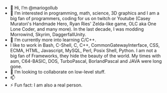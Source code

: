 - 👋 Hi, I’m @mariogollub
- 👀 I’m interested in programming, math, science, 3D graphics and I am a big fan of programmers, coding for us on twitch or Youtube (Casey Muratori's Handmade Hero, Ryan Ries' Zelda-like game, OLC aka One Lone Coder, and many more). In the last decade, I was modding Morrowind, Skyrim, DaggerfallUnity. 
- 🌱 I’m currently more into learning C/C++.
- I like to work in Bash, C-Shell, C, C++, CommonGatewayInterface, CSS, ECMA, HTML, Javascript, MySQL, Perl, Posix Shell, Python. I am not a big fan of Frameworks, they hide the beauty of the world. My times with asm, C64-BASIC, DOS, TurboPascal, BorlandPascal and JAVA were long gone. 
- 💞️ I’m looking to collaborate on low-level stuff.
- 📫 
- ⚡ Fun fact: I am also a real person.

<!---
mariogollub/mariogollub is a ✨ special ✨ repository because its `README.md` (this file) appears on your GitHub profile.
You can click the Preview link to take a look at your changes.
--->
